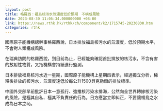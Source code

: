 ```yaml
---
layout: post
title: 格羅西：福島核污水氚濃度低於預期　不構成風險
date: 2023-08-30 11:06:34.000000000 +08:00
link: https://news.rthk.hk/rthk/ch/component/k2/1715745-20230830.htm
categories: rthk
---
```


國際原子能機構總幹事格羅西說，日本排放福島核污水的氚濃度，低於預期水平，不會對人類構成風險。

在瑞典訪問的格羅西說，到目前為止，已經能夠確認首批排放的核污水，不含有害的放射性物質，又指機構會持續進行監測。

日本排放福島核污水近一星期，國際原子能機構上星期四表示，經過獨立分析，稀釋後排放的核污水，氚濃度遠低於每公升1500貝克勒爾的排放標準。

中國外交部早前批評日本一意孤行、強推核污染水排海，公然向全世界轉嫁核污染的風險，是極其自私、極其不負責任的行為。日方應當立即糾正，不要讓福島之水成為日本之恥。
